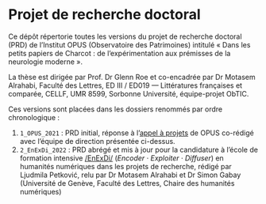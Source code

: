# Projet de recherche doctoral
Ce dépôt répertorie toutes les versions du projet de recherche doctoral (PRD) de l’Institut OPUS (Observatoire des Patrimoines) intitulé « Dans les petits papiers de Charcot : de l’expérimentation aux prémisses de la neurologie moderne ».

La thèse est dirigée par Prof. Dr Glenn Roe et co-encadrée par Dr Motasem Alrahabi, Faculté des Lettres, ED III / ED019 — Littératures françaises et comparée, CELLF, UMR 8599, Sorbonne Université, équipe-projet ObTIC.

Ces versions sont placées dans les dossiers renommés par ordre chronologique :
1. `1_OPUS_2021` : PRD initial, réponse à l’[appel à projets](https://institut-opus.sorbonne-universite.fr/actualites-opus/campagne-dattribution-de-contrats-doctoraux) de OPUS co-rédigé avec l’équipe de direction présentée ci-dessus.
2. `2_EnExDi_2022` : PRD abrégé et mis à jour pour la candidature à l’école de formation intensive [/EnExDi/](https://enexdi.sciencesconf.org) (_Encoder · Exploiter · Diffuser_) en humanités numériques dans les projets de recherche, rédigé par Ljudmila Petković, relu par Dr Motasem Alrahabi et Dr Simon Gabay (Université de Genève, Faculté des Lettres, Chaire des humanités numériques)